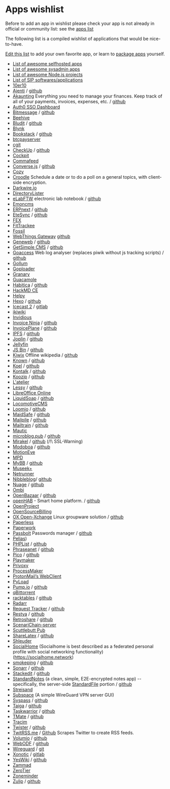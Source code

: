 # Apps wishlist

<div class="alert alert-info">Before to add an app in wishlist please check your app is not already in official or community list: see the <a href="/apps_en">apps list</a></div>

The following list is a compiled wishlist of applications that would be nice-to-have.

[Edit this list](/write_documentation) to add your own favorite app, or learn to [package apps](/packaging_apps) yourself.

- [List of awesome selfhosted apps](https://github.com/Kickball/awesome-selfhosted)
- [List of awesome sysadmin apps](https://github.com/kahun/awesome-sysadmin)
- [List of awesome Node.js projects](https://github.com/sqreen/awesome-nodejs-projects)
- [List of SIP softwares/applications](https://en.wikipedia.org/wiki/List_of_SIP_software#Free_and_open-source_license)
- [10er10](https://github.com/dready92/10er10)
- [Ajenti](http://ajenti.org) / [github](https://github.com/ajenti/ajenti/)
- [Akaunting](https://akaunting.com) Everything you need to manage your finances. Keep track of all of your payments, invoices, expenses, etc. / [github](https://github.com/akaunting/akaunting)
- [Auth0 SSO Dashboard](https://github.com/auth0-extensions/auth0-sso-dashboard-extension)
- [Bitmessage](https://bitmessage.org/wiki/Compiling_instructions) / [github](https://github.com/Bitmessage/PyBitmessage)
- [Beehive](https://github.com/muesli/beehive)
- [Bludit](https://www.bludit.com) / [github](https://github.com/bludit/bludit)
- [Blynk](https://github.com/blynkkk/blynk-library)
- [Bookstack](https://www.bookstackapp.com/) / [github](https://github.com/BookStackApp/BookStack)
- [btcpayserver](https://github.com/btcpayserver/btcpayserver)
- [cgit](http://git.zx2c4.com/cgit/about)
- [CheckUp](https://sourcegraph.github.io/checkup) / [github](https://github.com/sourcegraph/checkup)
- [Cockpit](http://cockpit-project.org/)
- [Commafeed](https://github.com/Athou/commafeed)
- [Converse.js](https://conversejs.org) / [github](https://github.com/jcbrand/converse.js)
- [Cozy](https://github.com/cozy)
- [Croodle](https://github.com/jelhan/croodle) Schedule a date or to do a poll on a general topics, with client-side encryption.
- [Darkwire.io](https://github.com/seripap/darkwire.io)
- [DirectoryLister](https://github.com/DirectoryLister/DirectoryLister)
- [eLabFTW](https://www.elabftw.net/) electronic lab notebook / [github](https://github.com/elabftw/elabftw)
- [Emoncms](https://github.com/emoncms/emoncms)
- [ERPnext](https://erpnext.com/download) / [github](https://github.com/frappe/erpnext)
- [EteSync](https://www.etesync.com/) / [github](https://github.com/etesync)
- [FEX](http://fex.rus.uni-stuttgart.de/)
- [FitTrackee](https://github.com/SamR1/FitTrackee)
- [Fossil](http://www.fossil-scm.org)
- [WebThings Gateway](https://iot.mozilla.org/gateway/) [github](https://github.com/mozilla-iot/)
- [Geneweb](https://geneweb.tuxfamily.org) / [github](https://github.com/geneweb/geneweb)
- [GetSimple CMS](http://get-simple.info) / [github](https://github.com/GetSimpleCMS/GetSimpleCMS)
- [Goaccess](https://goaccess.io) Web log analyser (replaces piwik without js tracking scripts) / [github](https://github.com/allinurl/goaccess)
- [Gollum](https://github.com/gollum/gollum)
- [Goploader](https://github.com/Depado/goploader)
- [Granary](https://github.com/snarfed/granary)
- [Guacamole](http://guac-dev.org)
- [Habitica](https://habitica.com/) / [github](https://github.com/HabitRPG/habitica)
- [HackMD CE](https://github.com/hackmdio/hackmd)
- [Helpy](https://github.com/helpyio/helpy)
- [Hexo](https://hexo.io/) / [github](https://github.com/hexojs/hexo)
- [Icecast 2](http://www.icecast.org) / [gitlab](https://gitlab.xiph.org/xiph/icecast-server/)
- [ikiwiki](http://ikiwiki.info)
- [Invidious](https://github.com/omarroth/invidious)
- [Invoice Ninja](https://www.invoiceninja.com) / [github](https://github.com/invoiceninja/invoiceninja)
- [InvoicePlane](https://invoiceplane.com) / [github](https://github.com/InvoicePlane/InvoicePlane)
- [IPFS](https://ipfs.io) / [github](https://github.com/ipfs/ipfs)
- [Joplin](http://joplin.cozic.net/) / [github](https://github.com/laurent22/joplin)
- [Jellyfin](https://github.com/jellyfin)
- [JS Bin](http://jsbin.com/help/2-second-setup) / [github](https://github.com/jsbin/)
- [Kiwix](http://www.kiwix.org/) Offline wikipedia / [github](https://github.com/kiwix/)
- [Known](https://withknown.com) / [github](https://github.com/idno/known)
- [Koel](http://koel.phanan.net) / [github](https://github.com/phanan/koel)
- [Kontalk](https://kontalk.org) / [github](https://github.com/kontalk)
- [Koozip](http://koozic.net) / [github](https://github.com/DocMarty84/koozic)
- [L'atelier](https://github.com/jbl2024/latelier)
- [Lessy](https://lessy.io) / [github](https://github.com/lessy-community/lessy)
- [LibreOffice Online](https://wiki.documentfoundation.org/ReleaseNotes/5.3/fr#LibreOffice_Online)
- [LiquidSoap](http://savonet.sourceforge.net/) / [github](https://github.com/savonet/liquidsoap)
- [LocomotiveCMS](https://github.com/locomotivecms/engine)
- [Loomio](https://www.loomio.org) / [github](https://github.com/loomio/loomio/)
- [MaidSafe](http://maidsafe.net) / [github](https://github.com/maidsafe)
- [Mailpile](https://www.mailpile.is) / [github](https://github.com/mailpile/Mailpile)
- [Mailtrain](https://mailtrain.org/) / [github](https://github.com/Mailtrain-org/mailtrain)
- [Mautic](https://github.com/mautic/mautic)
- [microblog.pub](https://microblog.pub) / [github](https://github.com/tsileo/microblog.pub)
- [Mirakel](http://mirakel.azapps.de/taskwarrior.html) / [github](https://github.com/GothenburgBitFactory/taskwarrior) (/!\ SSL-Warning)
- [Modoboa](http://modoboa.org) / [github](https://github.com/modoboa/)
- [MotionEye](https://github.com/ccrisan/motioneye)
- [MPD](http://www.musicpd.org)
- [MyBB](https://mybb.com/) / [github](https://github.com/mybb)
- [Museek+](https://github.com/eLvErDe/museek-plus)
- [Netrunner](https://github.com/mtgred/netrunner)
- [Nibbleblog](http://www.nibbleblog.com)/ [github](https://github.com/dignajar/nibbleblog)
- [Nuage](https://nuage.kerjean.me/login) / [github](https://github.com/mickael-kerjean/filestash)
- [Ombi](https://github.com/tidusjar/Ombi)
- [OpenBazaar](https://openbazaar.org) / [github](https://github.com/openbazaar)
- [openHAB](https://www.openhab.org/) - Smart home platform. / [github](https://github.com/openhab)
- [OpenProject](https://github.com/opf/openproject)
- [OpenSourceBilling](https://github.com/vteams/open-source-billing)
- [OX Open-Xchange](https://www.open-xchange.com) Linux groupware solution / [github](https://github.com/open-xchange/)
- [Paperless](https://github.com/danielquinn/paperless)
- [Paperwork](http://paperwork.rocks)
- [Passbolt](https://www.passbolt.com) Passwords manager / [github](https://github.com/passbolt)
- [Pelias](https://github.com/pelias/pelias))
- [PHPList](http://www.phplist.com) / [github](https://github.com/phpList)
- [Phraseanet](https://docs.phraseanet.com/3.8/fr/index.html#) / [github](https://github.com/alchemy-fr/Phraseanet-Docs)
- [Pico](http://picocms.org) / [github](https://github.com/picocms/Pico)
- [Playmaker](https://github.com/NoMore201/playmaker)
- [Privoxy](http://www.privoxy.org)
- [ProcessMaker](http://www.processmaker.com)
- [ProtonMail’s WebClient](https://github.com/ProtonMail/WebClient)
- [PyLoad](https://github.com/pyload/pyload)
- [Pump.io](http://pump.io) / [github](https://github.com/pump-io/pump.io)
- [qBittorrent](https://github.com/qbittorrent/qBittorrent)
- [racktables](http://racktables.org) / [github](https://github.com/RackTables/racktables)
- [Radarr](https://github.com/Radarr/Radarr)
- [Request Tracker](https://bestpractical.com) / [github](https://github.com/bestpractical/rt)
- [Restya](http://restya.com) / [github](https://github.com/RestyaPlatform/board/)
- [Retroshare](https://retroshare.cc/) / [github](https://github.com/RetroShare/RetroShare)
- [ScenariChain-server](https://download.scenari.software/SCENARIchain-server/)
- [Scuttlebutt Pub](https://www.scuttlebutt.nz/contributing)
- [ShareLatex](https://www.sharelatex.com) / [github](https://github.com/overleaf/overleaf)
- [Shleuder](https://schleuder.org/)
- [SocialHome](https://github.com/jaywink/socialhome) (Socialhome is best described as a federated personal profile with social networking functionality) (https://socialhome.network)
- [smokeping](https://packages.debian.org/buster/smokeping)   / [github](https://github.com/oetiker/SmokePing)
- [Sonarr](https://sonarr.tv) / [github](https://github.com/Sonarr/Sonarr)
- [Stackedit](https://stackedit.io) / [github](https://github.com/benweet/stackedit)
- [StandardNotes](https://standardnotes.org) (a clean, simple, E2E-encrypted notes app) -- specifically, the server-side [StandardFile](https://standardfile.org) portion / [github](https://github.com/standardnotes/web)
- [Streisand](https://github.com/jlund/streisand)
- [Subspace](https://github.com/subspacecloud/subspace) (A simple WireGuard VPN server GUI)
- [Syspass](http://www.syspass.org/) / [github](https://github.com/nuxsmin/sysPass)
- [Taiga](https://taiga.io) / [github](https://github.com/taigaio/)
- [Taskwarrior](https://taskwarrior.org) / [github](https://github.com/GothenburgBitFactory/taskwarrior)
- [TMate](https://tmate.io/) / [github](https://github.com/tmate-io/tmate)
- [Tracim](https://github.com/tracim/tracim)
- [Twister](http://twister.net.co) / [github](https://github.com/miguelfreitas/twister-core/)
- [TwitRSS.me](http://twitrss.me/) / [Github](https://github.com/ciderpunx/twitrssme) Scrapes Twitter to create RSS feeds.
- [Volumio](https://volumio.org) / [github](https://github.com/volumio)
- [WebODF](http://webodf.org) / [github](https://github.com/webodf/WebODF)
- [Wireguard](https://www.wireguard.com/) / [git](https://git.zx2c4.com/WireGuard/)
- [Xonotic](http://xonotic.org) / [gitlab](https://gitlab.com/xonotic)
- [YesWiki](https://yeswiki.net) / [github](https://github.com/YesWiki/yeswiki)
- [Zammad](https://github.com/zammad/zammad)
- [ZeroTier](https://github.com/zerotier/ZeroTierOne)
- [Zoneminder](https://github.com/ZoneMinder/zoneminder)
- [Zulip](https://zulipchat.com/) / [github](https://github.com/zulip/zulip)
